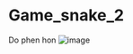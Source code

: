 # Game_snake_2
Do phen hon
![image](https://user-images.githubusercontent.com/76279331/156886320-894aaf38-8cac-47a4-b6a8-ebdb25fdbab0.png)
